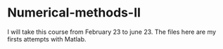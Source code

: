# Numerical-methods-II
I will take this course from February 23 to june 23. The files here are my firsts attempts with Matlab.
